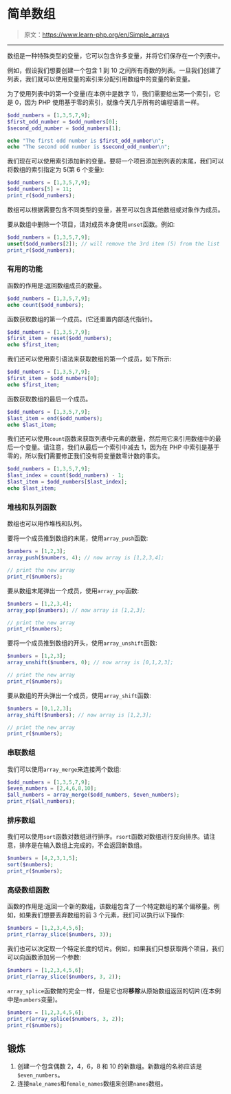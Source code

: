 # 简单数组

> 原文：<https://www.learn-php.org/en/Simple_arrays>

* * *

数组是一种特殊类型的变量，它可以包含许多变量，并将它们保存在一个列表中。

例如，假设我们想要创建一个包含 1 到 10 之间所有奇数的列表。一旦我们创建了列表，我们就可以使用变量的索引来分配引用数组中的变量的新变量。

为了使用列表中的第一个变量(在本例中是数字 1)，我们需要给出第一个索引，它是 0，因为 PHP 使用基于零的索引，就像今天几乎所有的编程语言一样。

```php
$odd_numbers = [1,3,5,7,9];
$first_odd_number = $odd_numbers[0];
$second_odd_number = $odd_numbers[1];

echo "The first odd number is $first_odd_number\n";
echo "The second odd number is $second_odd_number\n"; 
```

我们现在可以使用索引添加新的变量。要将一个项目添加到列表的末尾，我们可以将数组的索引指定为 5(第 6 个变量):

```php
$odd_numbers = [1,3,5,7,9];
$odd_numbers[5] = 11;
print_r($odd_numbers); 
```

数组可以根据需要包含不同类型的变量，甚至可以包含其他数组或对象作为成员。

要从数组中删除一个项目，请对成员本身使用`unset`函数。例如:

```php
$odd_numbers = [1,3,5,7,9];
unset($odd_numbers[2]); // will remove the 3rd item (5) from the list
print_r($odd_numbers); 
```

### 有用的功能

函数的作用是:返回数组成员的数量。

```php
$odd_numbers = [1,3,5,7,9];
echo count($odd_numbers); 
```

函数获取数组的第一个成员。(它还重置内部迭代指针)。

```php
$odd_numbers = [1,3,5,7,9];
$first_item = reset($odd_numbers);
echo $first_item; 
```

我们还可以使用索引语法来获取数组的第一个成员，如下所示:

```php
$odd_numbers = [1,3,5,7,9];
$first_item = $odd_numbers[0];
echo $first_item; 
```

函数获取数组的最后一个成员。

```php
$odd_numbers = [1,3,5,7,9];
$last_item = end($odd_numbers);
echo $last_item; 
```

我们还可以使用`count`函数来获取列表中元素的数量，然后用它来引用数组中的最后一个变量。请注意，我们从最后一个索引中减去 1，因为在 PHP 中索引是基于零的，所以我们需要修正我们没有将变量数零计数的事实。

```php
$odd_numbers = [1,3,5,7,9];
$last_index = count($odd_numbers) - 1;
$last_item = $odd_numbers[$last_index];
echo $last_item; 
```

### 堆栈和队列函数

数组也可以用作堆栈和队列。

要将一个成员推到数组的末尾，使用`array_push`函数:

```php
$numbers = [1,2,3];
array_push($numbers, 4); // now array is [1,2,3,4];

// print the new array
print_r($numbers); 
```

要从数组末尾弹出一个成员，使用`array_pop`函数:

```php
$numbers = [1,2,3,4];
array_pop($numbers); // now array is [1,2,3];

// print the new array
print_r($numbers); 
```

要将一个成员推到数组的开头，使用`array_unshift`函数:

```php
$numbers = [1,2,3];
array_unshift($numbers, 0); // now array is [0,1,2,3];

// print the new array
print_r($numbers); 
```

要从数组的开头弹出一个成员，使用`array_shift`函数:

```php
$numbers = [0,1,2,3];
array_shift($numbers); // now array is [1,2,3];

// print the new array
print_r($numbers); 
```

### 串联数组

我们可以使用`array_merge`来连接两个数组:

```php
$odd_numbers = [1,3,5,7,9];
$even_numbers = [2,4,6,8,10];
$all_numbers = array_merge($odd_numbers, $even_numbers);
print_r($all_numbers); 
```

### 排序数组

我们可以使用`sort`函数对数组进行排序。`rsort`函数对数组进行反向排序。请注意，排序是在输入数组上完成的，不会返回新数组。

```php
$numbers = [4,2,3,1,5];
sort($numbers);
print_r($numbers); 
```

### 高级数组函数

函数的作用是:返回一个新的数组，该数组包含了一个特定数组的某个偏移量。例如，如果我们想要丢弃数组的前 3 个元素，我们可以执行以下操作:

```php
$numbers = [1,2,3,4,5,6];
print_r(array_slice($numbers, 3)); 
```

我们也可以决定取一个特定长度的切片。例如，如果我们只想获取两个项目，我们可以向函数添加另一个参数:

```php
$numbers = [1,2,3,4,5,6];
print_r(array_slice($numbers, 3, 2)); 
```

`array_splice`函数做的完全一样，但是它也将**移除**从原始数组返回的切片(在本例中是`numbers`变量)。

```php
$numbers = [1,2,3,4,5,6];
print_r(array_splice($numbers, 3, 2));
print_r($numbers); 
```

## 锻炼

1.  创建一个包含偶数 2，4，6，8 和 10 的新数组。新数组的名称应该是`$even_numbers`。
2.  连接`male_names`和`female_names`数组来创建`names`数组。